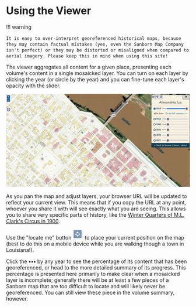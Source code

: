 # Using the Viewer

!!! warning

    It is easy to over-interpret georeferenced historical maps, because they may contain factual mistakes (yes, even the Sanborn Map Company isn't perfect) or they may be distorted or misaligned when compared to aerial imagery. Please keep this in mind when using this site!

The viewer aggregates all content for a given place, presenting each volume's content in a single mosaicked layer. You can turn on each layer by clicking the year (or circle by the year) and you can fine-tune each layer's opacity with the slider.

[![Viewer for Alexandria, LA](../_assets/images/viewer-alexandria.png)](https://oldinsurancemaps.net/viewer/alexandria-la)

As you pan the map and adjust layers, your browser URL will be updated to reflect your current view. This means that if you copy the URL at any point, whoever you share it with will see exactly what you are seeing. This allows you to share very specific parts of history, like the [Winter Quarters of M.L. Clark's Circus in 1900](https://oldinsurancemaps.net/viewer/alexandria-la/?sanborn03267_006=0&sanborn03267_005=0&sanborn03267_004=100&sanborn03267_003=0&sanborn03267_002=0&sanborn03267_001=0#/center/-92.45465,31.31151/zoom/20.5).

Use the "locate me" button ![location button](../_assets/images/location-btn.png) to place your current position on the map (best to do this on a mobile device while you are walking though a town in Louisiana!).

Click the **•••** by any year to see the percentage of its content that has been georeferenced, or head to the more detailed summary of its progress. This percentage is presented here primarily to make clear when a mosaicked layer is incomplete; generally there will be at least a few pieces of a Sanborn map that are too difficult to locate and will likely never be georeferenced. You can still view these piece in the volume summary, however.